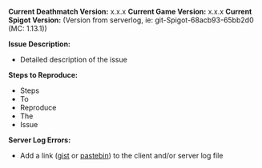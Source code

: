 **Current Deathmatch Version:** x.x.x
**Current Game Version:** x.x.x
**Current Spigot Version:** (Version from serverlog, ie: git-Spigot-68acb93-65bb2d0 (MC: 1.13.1))

**Issue Description:**
- Detailed description of the issue

**Steps to Reproduce:**
- Steps
- To
- Reproduce
- The
- Issue

**Server Log Errors:**
- Add a link ([gist](https://gist.github.com) or [pastebin](http://pastebin.com)) to the client and/or server log file